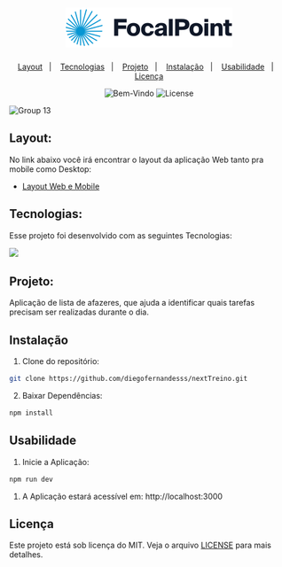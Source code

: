 <h1 align="center">
    <img alt="Happy" title="Happy" src="public/logo.svg" />
</h1>

<p align="center">
  <a href="#layout">Layout</a>&nbsp;&nbsp;&nbsp;|&nbsp;&nbsp;&nbsp;
  <a href="#tecnologias">Tecnologias</a>&nbsp;&nbsp;&nbsp;|&nbsp;&nbsp;&nbsp;
  <a href="#projeto">Projeto</a>&nbsp;&nbsp;&nbsp;|&nbsp;&nbsp;&nbsp;
  <a href="#instalação">Instalação</a>&nbsp;&nbsp;&nbsp;|&nbsp;&nbsp;&nbsp;
  <a href="#usabilidade">Usabilidade</a>&nbsp;&nbsp;&nbsp;|&nbsp;&nbsp;&nbsp;
  <a href="#licença">Licença</a>
</p>

<p align="center">
  <img src="https://img.shields.io/static/v1?label=Bem&message=Vindo&color=15C3D6&labelColor=000000" alt="Bem-Vindo" />
  <img alt="License" src="https://img.shields.io/static/v1?label=license&message=MIT&color=15C3D6&labelColor=000000">
</p>

![Group 13](https://github.com/diegofernandesss/nextTreino/assets/88402851/8712dae5-194e-4790-918d-4de6cb68f48e)

## Layout:

No link abaixo você irá encontrar o layout da aplicação Web tanto pra mobile como Desktop:

- [Layout Web e Mobile](https://www.figma.com/file/OhwPazB8e5zHeDz9zpMcaI/Untitled?type=design&node-id=0-1&mode=design&t=8B8rxfTdEWIXouCV-0)

## Tecnologias:

<p>Esse projeto foi desenvolvido com as seguintes Tecnologias:</p>

<p align="left">
  <a href="https://skillicons.dev">
    <img src="https://skillicons.dev/icons?i=nextjs,vercel,nodejs,js,css,figma" />
  </a>
</p>


## Projeto:

<p>Aplicação de lista de afazeres, que ajuda a identificar quais tarefas precisam ser realizadas durante o dia.</p>

## Instalação

1. Clone do repositório:

```bash
git clone https://github.com/diegofernandesss/nextTreino.git
```

2. Baixar Dependências:

```bash
npm install
```

## Usabilidade

1. Inicie a Aplicação:

```bash
npm run dev
```

1. A Aplicação estará acessível em: http://localhost:3000


## Licença

Este projeto está sob licença do MIT. Veja o arquivo [LICENSE](./LICENSE) para mais detalhes.
